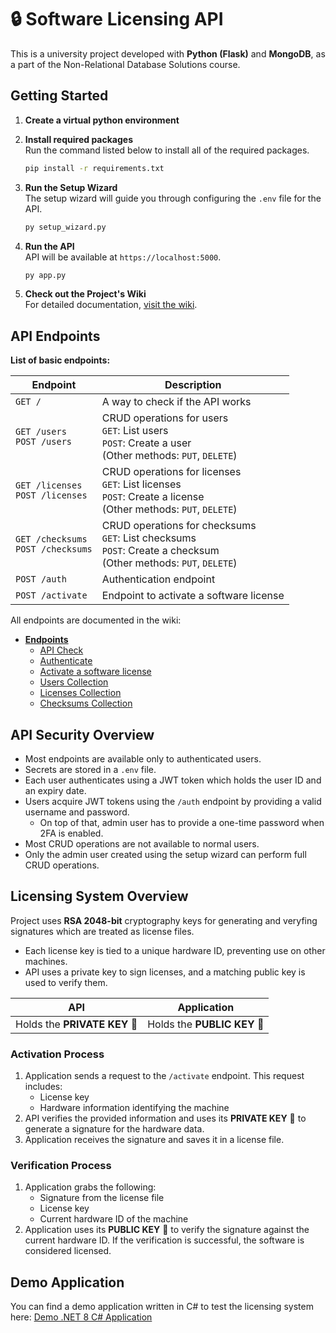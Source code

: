 # 🔒 Software Licensing API

This is a university project developed with **Python (Flask)** and **MongoDB**, as a part of the Non-Relational Database Solutions course. 

## **Getting Started**
1. **Create a virtual python environment**
2. **Install required packages**
   <br>Run the command listed below to install all of the required packages.
   ```bash
   pip install -r requirements.txt
   ```
3. **Run the Setup Wizard**  
   The setup wizard will guide you through configuring the `.env` file for the API.
   ```bash
   py setup_wizard.py
   ```

4. **Run the API**  
   API will be available at `https://localhost:5000`.
   ```bash
   py app.py
   ```

5. **Check out the Project's Wiki**  
   For detailed documentation, [visit the wiki](https://github.com/rara64/software-licensing-api/wiki).

## API Endpoints

**List of basic endpoints:**

| Endpoint                | Description                                                                                                 |
| ----------------------- | ----------------------------------------------------------------------------------------------------------- |
| `GET /`                | A way to check if the API works                                                                             |
| `GET /users`<br>`POST /users` | CRUD operations for users <br> `GET`: List users <br> `POST`: Create a user <br> (Other methods: `PUT`, `DELETE`) |
| `GET /licenses`<br>`POST /licenses` | CRUD operations for licenses <br> `GET`: List licenses <br> `POST`: Create a license <br> (Other methods: `PUT`, `DELETE`) |
| `GET /checksums`<br>`POST /checksums` | CRUD operations for checksums <br> `GET`: List checksums <br> `POST`: Create a checksum <br> (Other methods: `PUT`, `DELETE`) |
| `POST /auth`            | Authentication endpoint                                                                                     |
| `POST /activate`        | Endpoint to activate a software license                                                                    |

All endpoints are documented in the wiki:
-   [**Endpoints**](https://github.com/rara64/software-licensing-api/wiki/endpoints)
    -  [API Check](https://github.com/rara64/software-licensing-api/wiki/endpoints#api-check)
    -  [Authenticate](https://github.com/rara64/software-licensing-api/wiki/endpoints#authenticate)
    -  [Activate a software license](https://github.com/rara64/software-licensing-api/wiki/endpoints#activate-a-software-license)
    -  [Users Collection](https://github.com/rara64/software-licensing-api/wiki/endpoints#users-collection)
    -  [Licenses Collection](https://github.com/rara64/software-licensing-api/wiki/endpoints#licenses-collection)
    -  [Checksums Collection](https://github.com/rara64/software-licensing-api/wiki/endpoints#checksums-collection)

## API Security Overview

- Most endpoints are available only to authenticated users.
- Secrets are stored in a `.env` file.
- Each user authenticates using a JWT token which holds the user ID and an expiry date.
- Users acquire JWT tokens using the `/auth` endpoint by providing a valid username and password.
  - On top of that, admin user has to provide a one-time password when 2FA is enabled.
- Most CRUD operations are not available to normal users.
- Only the admin user created using the setup wizard can perform full CRUD operations.

## Licensing System Overview

Project uses **RSA 2048-bit** cryptography keys for generating and veryfing signatures which are treated as license files.
-   Each license key is tied to a unique hardware ID, preventing use on other machines.
-   API uses a private key to sign licenses, and a matching public key is used to verify them.

| **API**     | **Application**  |
| ------------- | ------------------------------------------ |
| Holds the **PRIVATE KEY** 🔑 | Holds the **PUBLIC KEY** 🔑 |

### Activation Process

1. Application sends a request to the `/activate` endpoint. This request includes:
    -   License key
    -   Hardware information identifying the machine
2. API verifies the provided information and uses its **PRIVATE KEY** 🔑 to generate a signature for the hardware data.
3. Application receives the signature and saves it in a license file.

### Verification Process

1. Application grabs the following:
    -   Signature from the license file
    -   License key
    -   Current hardware ID of the machine
2. Application uses its **PUBLIC KEY** 🔑 to verify the signature against the current hardware ID. If the verification is successful, the software is considered licensed.

## Demo Application

You can find a demo application written in C# to test the licensing system here: [Demo .NET 8 C# Application](https://github.com/rara64/software-licensing-api/blob/main/demo_app/Program.cs)
